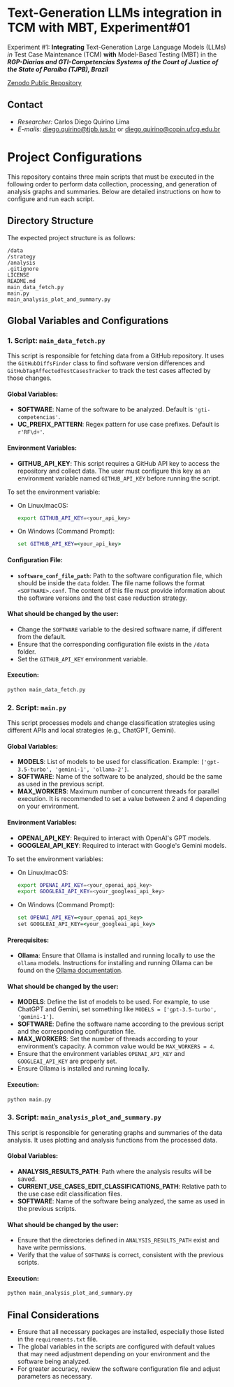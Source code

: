 # Text-Generation LLMs integration in TCM with MBT, Experiment#01

Experiment #1: **Integrating** Text-Generation Large Language Models (LLMs) *in* Test Case Maintenance (TCM) **with** Model-Based Testing (MBT) in the ***RGP-Diarias and GTI-Competencias Systems of the Court of Justice of the State of Paraíba (TJPB), Brazil***

[Zenodo Public Repository](https://zenodo.org/records/13883640)

## Contact

* *Researcher:* Carlos Diego Quirino Lima
* *E-mails:* diego.quirino@tjpb.jus.br or diego.quirino@copin.ufcg.edu.br

# Project Configurations

This repository contains three main scripts that must be executed in the following order to perform data collection, processing, and generation of analysis graphs and summaries. Below are detailed instructions on how to configure and run each script.

## Directory Structure

The expected project structure is as follows:

```
/data
/strategy
/analysis
.gitignore
LICENSE
README.md
main_data_fetch.py
main.py
main_analysis_plot_and_summary.py
```

## Global Variables and Configurations

### 1. Script: `main_data_fetch.py`

This script is responsible for fetching data from a GitHub repository. It uses the `GitHubDiffsFinder` class to find software version differences and `GitHubTagAffectedTestCasesTracker` to track the test cases affected by those changes.

#### Global Variables:

- **SOFTWARE**: Name of the software to be analyzed. Default is `'gti-competencias'`.
- **UC_PREFIX_PATTERN**: Regex pattern for use case prefixes. Default is `r'RF\d+'`.

#### Environment Variables:

- **GITHUB_API_KEY**: This script requires a GitHub API key to access the repository and collect data. The user must configure this key as an environment variable named `GITHUB_API_KEY` before running the script.

To set the environment variable:

- On Linux/macOS:
  ```bash
  export GITHUB_API_KEY=<your_api_key>
  ```

- On Windows (Command Prompt):
  ```cmd
  set GITHUB_API_KEY=<your_api_key>
  ```

#### Configuration File:

- **`software_conf_file_path`**: Path to the software configuration file, which should be inside the `data` folder. The file name follows the format `<SOFTWARE>.conf`. The content of this file must provide information about the software versions and the test case reduction strategy.

#### What should be changed by the user:
- Change the `SOFTWARE` variable to the desired software name, if different from the default.
- Ensure that the corresponding configuration file exists in the `/data` folder.
- Set the `GITHUB_API_KEY` environment variable.

#### Execution:
```bash
python main_data_fetch.py
```

### 2. Script: `main.py`

This script processes models and change classification strategies using different APIs and local strategies (e.g., ChatGPT, Gemini).

#### Global Variables:

- **MODELS**: List of models to be used for classification. Example: `['gpt-3.5-turbo', 'gemini-1', 'ollama-2']`.
- **SOFTWARE**: Name of the software to be analyzed, should be the same as used in the previous script.
- **MAX_WORKERS**: Maximum number of concurrent threads for parallel execution. It is recommended to set a value between 2 and 4 depending on your environment.

#### Environment Variables:

- **OPENAI_API_KEY**: Required to interact with OpenAI's GPT models.
- **GOOGLEAI_API_KEY**: Required to interact with Google's Gemini models.
  
To set the environment variables:

- On Linux/macOS:
  ```bash
  export OPENAI_API_KEY=<your_openai_api_key>
  export GOOGLEAI_API_KEY=<your_googleai_api_key>
  ```

- On Windows (Command Prompt):
  ```cmd
  set OPENAI_API_KEY=<your_openai_api_key>
  set GOOGLEAI_API_KEY=<your_googleai_api_key>
  ```

#### Prerequisites:

- **Ollama**: Ensure that Ollama is installed and running locally to use the `ollama` models. Instructions for installing and running Ollama can be found on the [Ollama documentation](https://ollama.com/docs).

#### What should be changed by the user:
- **MODELS**: Define the list of models to be used. For example, to use ChatGPT and Gemini, set something like `MODELS = ['gpt-3.5-turbo', 'gemini-1']`.
- **SOFTWARE**: Define the software name according to the previous script and the corresponding configuration file.
- **MAX_WORKERS**: Set the number of threads according to your environment’s capacity. A common value would be `MAX_WORKERS = 4`.
- Ensure that the environment variables `OPENAI_API_KEY` and `GOOGLEAI_API_KEY` are properly set.
- Ensure Ollama is installed and running locally.

#### Execution:
```bash
python main.py
```

### 3. Script: `main_analysis_plot_and_summary.py`

This script is responsible for generating graphs and summaries of the data analysis. It uses plotting and analysis functions from the processed data.

#### Global Variables:

- **ANALYSIS_RESULTS_PATH**: Path where the analysis results will be saved.
- **CURRENT_USE_CASES_EDIT_CLASSIFICATIONS_PATH**: Relative path to the use case edit classification files.
- **SOFTWARE**: Name of the software being analyzed, the same as used in the previous scripts.

#### What should be changed by the user:
- Ensure that the directories defined in `ANALYSIS_RESULTS_PATH` exist and have write permissions.
- Verify that the value of `SOFTWARE` is correct, consistent with the previous scripts.

#### Execution:
```bash
python main_analysis_plot_and_summary.py
```

## Final Considerations

- Ensure that all necessary packages are installed, especially those listed in the `requirements.txt` file.
- The global variables in the scripts are configured with default values that may need adjustment depending on your environment and the software being analyzed.
- For greater accuracy, review the software configuration file and adjust parameters as necessary.